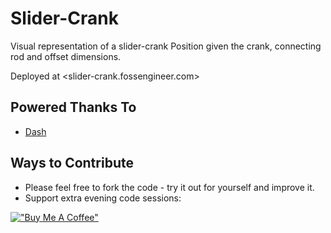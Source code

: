 # Slider-Crank

Visual representation of a slider-crank Position given the crank, connecting rod and offset dimensions.

Deployed at <slider-crank.fossengineer.com>

## Powered Thanks To

* [Dash](https://github.com/plotly/dash)

## Ways to Contribute

* Please feel free to fork the code - try it out for yourself and improve it.
* Support extra evening code sessions:

[!["Buy Me A Coffee"](https://www.buymeacoffee.com/assets/img/custom_images/orange_img.png)](https://www.buymeacoffee.com/FossEngineer)
